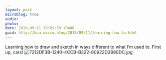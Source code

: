 ```yaml
---
layout: post
microblog: true
audio: 
photo: 
date: 2018-09-11 19:01:58 +0400
guid: http://kaa.micro.blog/2018/09/11/learning-how-to.html
---
```

Learning how to draw and sketch in ways different to what I’m used to. First up, cars!
![7212DF3B-1240-4CCB-B322-80922D3880DC.jpg](http://www.kaa.bz/uploads/2018/1a90bf8f47.jpg)
